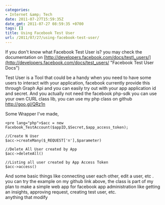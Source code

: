 ```yaml
---
categories:
- Internet &amp; Tech
date: 2011-07-27T15:59:35Z
date_gmt: 2011-07-27 08:59:35 +0700
tags: []
title: Using Facebook Test User
url: /2011/07/27/using-facebook-test-user/
---
```


If you don't know what Facebook Test User is? you may check the documentation on [http://developers.facebook.com/docs/test\_users/](http://developers.facebook.com/docs/test_users/ "Facebook Test User Docs")

Test User is a Tool that could be a handy when you need to have some users to interact with your application, facebook currently provide this through Graph Api and you can easily try out with your app application id and secret. And you actually not need the facebook php-sdk you can use your own CURL class lib, you can use my php class on github <http://goo.gl/QRz1n>

Some Wrapper I've made,

 
    <pre lang="php">$acc = new Facebook_TestAccount($appID,$Secret,$app_access_token);
    
    //Create N User
    $acc->createMany($_REQUEST['n'],$parameter)
    
    //Delete All User created by App
    $acc->deleteAll()
    
    //Listing all user created by App Access Token
    $acc->access()

And some basic things like connecting user each other, edit a user, etc .  
 you can try the example on my github link above, the class is part of my plan to make a simple web app for facebook app administration like getting an insights, approving request, creating test user, etc.  
 anything that modify